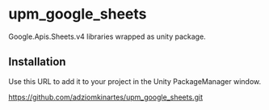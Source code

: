 # upm_google_sheets

Google.Apis.Sheets.v4 libraries wrapped as unity package.

## Installation
Use this URL to add it to your project in the Unity PackageManager window.

https://github.com/adziomkinartes/upm_google_sheets.git

